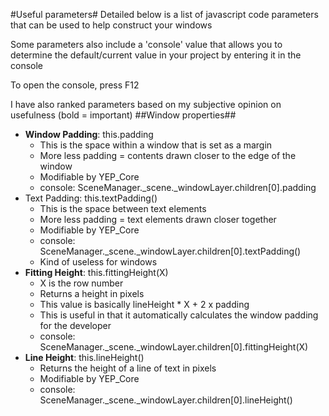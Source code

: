 #Useful parameters#
Detailed below is a list of javascript code parameters that can be used to help construct your windows

Some parameters also include a 'console' value that allows you to determine the default/current value in your project by entering it in the console

To open the console, press F12 

I have also ranked parameters based on my subjective opinion on usefulness (bold = important)
##Window properties##
- **Window Padding**: this.padding 
	- This is the space within a window that is set as a margin
	- More less padding = contents drawn closer to the edge of the window
	- Modifiable by YEP_Core
	- console: SceneManager._scene._windowLayer.children[0].padding
- Text Padding: this.textPadding()
	- This is the space between text elements
	- More less padding = text elements drawn closer together
	- Modifiable by YEP_Core
	- console: SceneManager._scene._windowLayer.children[0].textPadding()
	- Kind of useless for windows 
- **Fitting Height**: this.fittingHeight(X)
	- X is the row number
	- Returns a height in pixels 
	- This value is basically lineHeight * X + 2 x padding
	- This is useful in that it automatically calculates the window padding for the developer
	- console: SceneManager._scene._windowLayer.children[0].fittingHeight(X)
- **Line Height**: this.lineHeight()
	- Returns the height of a line of text in pixels
	- Modifiable by YEP_Core
	- console: SceneManager._scene._windowLayer.children[0].lineHeight()



